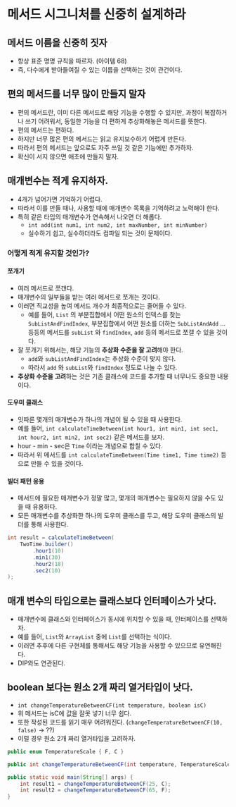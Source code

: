 # 메서드 시그니처를 신중히 설계하라

## 메서드 이름을 신중히 짓자

- 항상 표준 명명 규칙을 따르자. (아이템 68)
- 즉, 다수에게 받아들여질 수 있는 이름을 선택하는 것이 관건이다.

## 편의 메서드를 너무 많이 만들지 말자

- 편의 메서드란, 이미 다른 메서드로 해당 기능을 수행할 수 있지만, 과정이 복잡하거나 쓰기 어려워서, 동일한 기능을 더 편하게 추상화해놓은 메서드를 뜻한다.
- 편의 메서드는 편하다.
- 하지만 너무 많은 편의 메서드는 읽고 유지보수하기 어렵게 만든다.
- 따라서 편의 메서드는 앞으로도 자주 쓰일 것 같은 기능에만 추가하자.
- 확신이 서지 않으면 애초에 만들지 말자.

## 매개변수는 적게 유지하자.

- 4개가 넘어가면 기억하기 어렵다.
- 따라서 이를 만들 때나, 사용할 때에 매개변수 목록을 기억하려고 노력해야 한다.
- 특히 같은 타입의 매개변수가 연속해서 나오면 더 해롭다.
  - `int add(int num1, int num2, int maxNumber, int minNumber)`
  - 실수하기 쉽고, 실수하더라도 컴파일 되는 것이 문제이다.

### 어떻게 적게 유지할 것인가?

#### 쪼개기

- 여러 메서드로 쪼갠다.
- 매개변수의 일부들을 받는 여러 메서드로 쪼개는 것이다.
- 이러면 직교성을 높여 메서드 개수가 최종적으로는 줄어들 수 있다.
  - 예를 들어, `List` 의 부분집합에서 어떤 원소의 인덱스를 찾는 `SubListAndFindIndex`, 부분집합에서 어떤 원소를 더하는 `SubListAndAdd` ... 등등의 메서드를 `subList` 와 `findIndex`, `add` 등의 메서드로 쪼갤 수 있을 것이다.
- 잘 쪼개기 위해서는, 해당 기능의 **추상화 수준을 잘 고려**해야 한다.
  - `add`와 `subListAndFindIndex`는 추상화 수준이 맞지 않다.
  - 따라서 `add` 와 `subList`와 `findIndex` 정도로 나눌 수 있다.
- **추상화 수준을 고려**하는 것은 기존 클래스에 코드를 추가할 때 너무나도 중요한 내용이다.

#### 도우미 클래스

- 잇따른 몇개의 매개변수가 하나의 개념이 될 수 있을 때 사용한다.
- 예를 들어, `int calculateTimeBetween(int hour1, int min1, int sec1, int hour2, int min2, int sec2)` 같은 메서드를 보자.
- hour - min - sec은 `Time` 이라는 개념으로 합칠 수 있다.
- 따라서 위 메서드를 `int calculateTimeBetween(Time time1, Time time2)` 등으로 만들 수 있을 것이다.

#### 빌더 패턴 응용

- 메서드에 필요한 매개변수가 정말 많고, 몇개의 매개변수는 필요하지 않을 수도 있을 때 유용하다.
- 모든 매개변수를 추상화한 하나의 도우미 클래스를 두고, 해당 도우미 클래스의 빌더를 통해 사용한다.

```java
int result = calculateTimeBetween(
    TwoTime.builder()
        .hour1(10)
        .min1(30)
        .hour2(18)
        .sec2(10)
);
```

## 매개 변수의 타입으로는 클래스보다 인터페이스가 낫다.

- 매개변수에 클래스와 인터페이스가 동시에 위치할 수 있을 때, 인터페이스를 선택하자.
- 예를 들어, `List`와 `ArrayList` 중에 `List`를 선택하는 식이다.
- 이러면 추후에 다른 구현체를 통해서도 해당 기능을 사용할 수 있으므로 유연해진다.
- DIP와도 연관된다.

## boolean 보다는 원소 2개 짜리 열거타입이 낫다.

- `int changeTemperatureBetweenCF(int temperature, boolean isC)`
- 위 메서드는 isC에 값을 잘못 넣기 너무 쉽다.
- 또한 작성된 코드를 읽기 매우 어려워진다. (`changeTemperatureBetweenCF(10, false)` -> ??)
- 이럴 경우 원소 2개 짜리 열거타입을 고려하자.

```java
public enum TemperatureScale { F, C }

public int changeTemperatureBetweenCF(int temperature, TemperatureScale scale);

public static void main(String[] args) {
    int result1 = changeTemperatureBetweenCF(25, C);
    int result2 = changeTemperatureBetweenCF(65, F);
}
```
